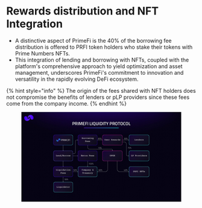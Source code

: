 # Rewards distribution and NFT Integration

* A distinctive aspect of PrimeFi is the 40% of the borrowing fee distribution is offered to PRFI token holders who stake their tokens with Prime Numbers NFTs.
* This integration of lending and borrowing with NFTs, coupled with the platform's comprehensive approach to yield optimization and asset management, underscores PrimeFi's commitment to innovation and versatility in the rapidly evolving DeFi ecosystem.

{% hint style="info" %}
The origin of the fees shared with NFT holders does not compromise the benefits of lenders or pLP providers since these fees come from the company income.
{% endhint %}

<figure><img src="../.gitbook/assets/image (1) (1).png" alt=""><figcaption></figcaption></figure>
